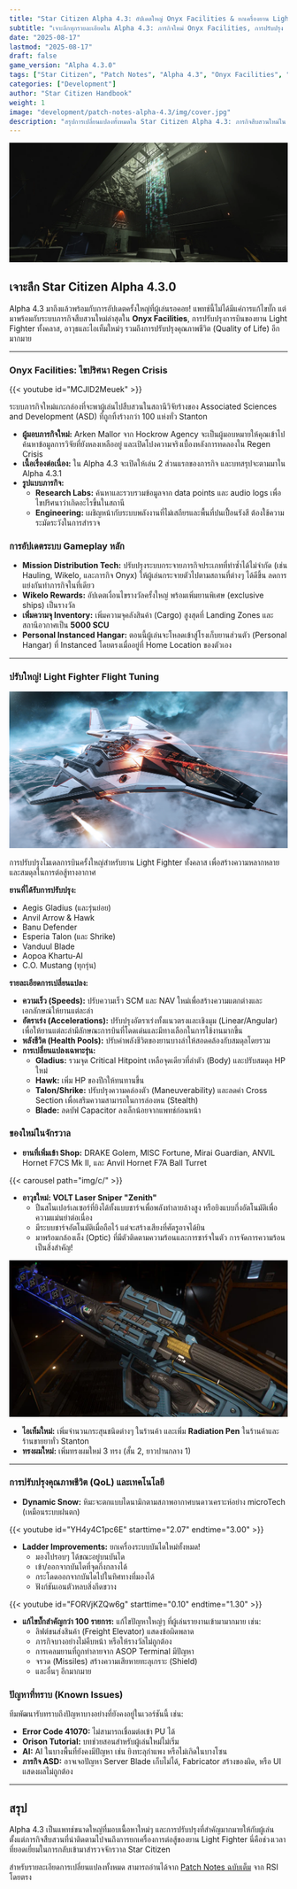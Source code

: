 ```yaml
---
title: "Star Citizen Alpha 4.3: อัปเดตใหญ่ Onyx Facilities & ยกเครื่องยาน Light Fighter!"
subtitle: "เจาะลึกทุกรายละเอียดใน Alpha 4.3: ภารกิจใหม่ Onyx Facilities, การปรับปรุง Light Fighter, อาวุธใหม่ และการแก้ไขบั๊กมากมาย"
date: "2025-08-17"
lastmod: "2025-08-17"
draft: false
game_version: "Alpha 4.3.0"
tags: ["Star Citizen", "Patch Notes", "Alpha 4.3", "Onyx Facilities", "Light Fighter"]
categories: ["Development"]
author: "Star Citizen Handbook"
weight: 1
image: "development/patch-notes-alpha-4.3/img/cover.jpg"
description: "สรุปการเปลี่ยนแปลงทั้งหมดใน Star Citizen Alpha 4.3: ภารกิจสืบสวนใหม่ใน Onyx Facilities, การปรับปรุงการบินของ Light Fighter, ปืนสไนเปอร์เลเซอร์ Zenith, และการแก้ไขบั๊กกว่า 100 รายการ"
---
```


![alt text](img/taavi-spectre-onyx-facilities.webp)

## เจาะลึก Star Citizen Alpha 4.3.0

Alpha 4.3 มาถึงแล้วพร้อมกับการอัปเดตครั้งใหญ่ที่ผู้เล่นรอคอย! แพทช์นี้ไม่ได้มีแค่การแก้ไขบั๊ก แต่มาพร้อมกับระบบภารกิจสืบสวนใหม่ล่าสุดใน **Onyx Facilities**, การปรับปรุงการบินของยาน Light Fighter ทั้งคลาส, อาวุธและไอเท็มใหม่ๆ รวมถึงการปรับปรุงคุณภาพชีวิต (Quality of Life) อีกมากมาย

---

### Onyx Facilities: ไขปริศนา Regen Crisis

{{< youtube id="MCJlD2Meuek" >}}

ระบบภารกิจใหม่แกะกล่องที่จะพาผู้เล่นไปสืบสวนในสถานีวิจัยร้างของ Associated Sciences and Development (ASD) ที่ถูกทิ้งร้างกว่า 100 แห่งทั่ว Stanton
- **ผู้มอบภารกิจใหม่:** Arken Mallor จาก Hockrow Agency จะเป็นผู้มอบหมายให้คุณเข้าไปค้นหาข้อมูลการวิจัยที่ยังหลงเหลืออยู่ และเปิดโปงความจริงเบื้องหลังการทดลองใน Regen Crisis
- **เนื้อเรื่องต่อเนื่อง:** ใน Alpha 4.3 จะเปิดให้เล่น 2 ส่วนแรกของภารกิจ และบทสรุปจะตามมาใน Alpha 4.3.1
- **รูปแบบภารกิจ:**
    - **Research Labs:** ค้นหาและรวบรวมข้อมูลจาก data points และ audio logs เพื่อไขปริศนาว่าเกิดอะไรขึ้นในสถานี
    - **Engineering:** เผชิญหน้ากับระบบพลังงานที่ไม่เสถียรและพื้นที่ปนเปื้อนรังสี ต้องใช้ความระมัดระวังในการสำรวจ

### การอัปเดตระบบ Gameplay หลัก

- **Mission Distribution Tech:** ปรับปรุงระบบกระจายภารกิจประเภทที่ทำซ้ำได้ไม่จำกัด (เช่น Hauling, Wikelo, และภารกิจ Onyx) ให้ผู้เล่นกระจายตัวไปตามสถานที่ต่างๆ ได้ดีขึ้น ลดการแย่งกันทำภารกิจในที่เดียว
- **Wikelo Rewards:** อัปเดตเงื่อนไขรางวัลครั้งใหญ่ พร้อมเพิ่มยานพิเศษ (exclusive ships) เป็นรางวัล
- **เพิ่มความจุ Inventory:** เพิ่มความจุคลังสินค้า (Cargo) สูงสุดที่ Landing Zones และสถานีอวกาศเป็น **5000 SCU**
- **Personal Instanced Hangar:** ตอนนี้ผู้เล่นจะโหลดเข้าสู่โรงเก็บยานส่วนตัว (Personal Hangar) ที่ Instanced โดยตรงเมื่ออยู่ที่ Home Location ของตัวเอง

---

### ปรับใหญ่! Light Fighter Flight Tuning

![alt text](img/_r2_.webp)

การปรับปรุงโมเดลการบินครั้งใหญ่สำหรับยาน Light Fighter ทั้งคลาส เพื่อสร้างความหลากหลายและสมดุลในการต่อสู้ทางอากาศ

**ยานที่ได้รับการปรับปรุง:**
- Aegis Gladius (และรุ่นย่อย)
- Anvil Arrow & Hawk
- Banu Defender
- Esperia Talon (และ Shrike)
- Vanduul Blade
- Aopoa Khartu-Al
- C.O. Mustang (ทุกรุ่น)

**รายละเอียดการเปลี่ยนแปลง:**
- **ความเร็ว (Speeds):** ปรับความเร็ว SCM และ NAV ใหม่เพื่อสร้างความแตกต่างและเอกลักษณ์ให้ยานแต่ละลำ
- **อัตราเร่ง (Accelerations):** ปรับปรุงอัตราเร่งทั้งแนวตรงและเชิงมุม (Linear/Angular) เพื่อให้ยานแต่ละลำมีลักษณะการบินที่โดดเด่นและมีทางเลือกในการใช้งานมากขึ้น
- **พลังชีวิต (Health Pools):** ปรับค่าพลังชีวิตของยานบางลำให้สอดคล้องกับสมดุลโดยรวม
- **การเปลี่ยนแปลงเฉพาะรุ่น:**
    - **Gladius:** รวมจุด Critical Hitpoint เหลือจุดเดียวที่ลำตัว (Body) และปรับสมดุล HP ใหม่
    - **Hawk:** เพิ่ม HP ของปีกให้ทนทานขึ้น
    - **Talon/Shrike:** ปรับปรุงความคล่องตัว (Maneuverability) และลดค่า Cross Section เพื่อเสริมความสามารถในการล่องหน (Stealth)
    - **Blade:** ลดบัฟ Capacitor ลงเล็กน้อยจากแพทช์ก่อนหน้า

### ของใหม่ในจักรวาล

- **ยานที่เพิ่มเข้า Shop:** DRAKE Golem, MISC Fortune, Mirai Guardian, ANVIL Hornet F7CS Mk II, และ Anvil Hornet F7A Ball Turret

{{< carousel path="img/c/" >}}

- **อาวุธใหม่: VOLT Laser Sniper "Zenith"**
    - ปืนสไนเปอร์เลเซอร์ที่ยิงได้ทั้งแบบชาร์จเพื่อพลังทำลายล้างสูง หรือยิงแบบกึ่งอัตโนมัติเพื่อความแม่นยำต่อเนื่อง
    - มีระบบชาร์จอัตโนมัติเมื่อถือไว้ แต่จะสร้างเสียงที่ศัตรูอาจได้ยิน
    - มาพร้อมกล้องเล็ง (Optic) ที่มีตัวติดตามความร้อนและการชาร์จในตัว การจัดการความร้อนเป็นสิ่งสำคัญ!

![alt text](img/VOLT-Laser-Sniper-Zenith_roadmap_preview.png.webp)

- **ไอเท็มใหม่:** เพิ่มจำนวนกระสุนชนิดต่างๆ ในร้านค้า และเพิ่ม **Radiation Pen** ในร้านค้าและร้านขายยาทั่ว Stanton
- **ทรงผมใหม่:** เพิ่มทรงผมใหม่ 3 ทรง (สั้น 2, ยาวปานกลาง 1)

---

### การปรับปรุงคุณภาพชีวิต (QoL) และเทคโนโลยี

- **Dynamic Snow:** หิมะจะตกแบบไดนามิกตามสภาพอากาศบนดาวเคราะห์อย่าง microTech (เหมือนระบบฝนตก)

{{< youtube id="YH4y4C1pc6E" starttime="2.07" endtime="3.00" >}}

- **Ladder Improvements:** ยกเครื่องระบบบันไดใหม่ทั้งหมด!
    - มองไปรอบๆ ได้ขณะอยู่บนบันได
    - เข้า/ออกจากบันไดที่จุดกึ่งกลางได้
    - กระโดดออกจากบันไดไปในทิศทางที่มองได้
    - ฟังก์ชันเอนตัวหลบสิ่งกีดขวาง

{{< youtube id="FORVjKZQw6g" starttime="0.10" endtime="1.30" >}}

- **แก้ไขบั๊กสำคัญกว่า 100 รายการ:** แก้ไขปัญหาใหญ่ๆ ที่ผู้เล่นรายงานเข้ามามากมาย เช่น:
    - ลิฟต์ขนส่งสินค้า (Freight Elevator) แสดงข้อผิดพลาด
    - ภารกิจบางอย่างไม่คืบหน้า หรือให้รางวัลไม่ถูกต้อง
    - การเคลมยานที่ถูกทำลายจาก ASOP Terminal มีปัญหา
    - จรวด (Missiles) สร้างความเสียหายทะลุเกราะ (Shield)
    - และอื่นๆ อีกมากมาย

### ปัญหาที่ทราบ (Known Issues)

ทีมพัฒนารับทราบถึงปัญหาบางอย่างที่ยังคงอยู่ในเวอร์ชันนี้ เช่น:
- **Error Code 41070:** ไม่สามารถเชื่อมต่อเข้า PU ได้
- **Orison Tutorial:** บทช่วยสอนสำหรับผู้เล่นใหม่ไม่เริ่ม
- **AI:** AI ในบางพื้นที่ยังคงมีปัญหา เช่น ยิงทะลุกำแพง หรือไม่เกิดในบางโซน
- **ภารกิจ ASD:** อาจเจอปัญหา Server Blade เก็บไม่ได้, Fabricator สร้างของผิด, หรือ UI แสดงผลไม่ถูกต้อง

---

## สรุป

Alpha 4.3 เป็นแพทช์ขนาดใหญ่ที่มอบเนื้อหาใหม่ๆ และการปรับปรุงที่สำคัญมากมายให้กับผู้เล่น ตั้งแต่ภารกิจสืบสวนที่น่าติดตามไปจนถึงการยกเครื่องการต่อสู้ของยาน Light Fighter นี่คือช่วงเวลาที่ยอดเยี่ยมในการกลับเข้ามาสำรวจจักรวาล Star Citizen

สำหรับรายละเอียดการเปลี่ยนแปลงทั้งหมด สามารถอ่านได้จาก [Patch Notes ฉบับเต็ม](https://robertsspaceindustries.com/en/comm-link/Patch-Notes/20728-Star-Citizen-Alpha-430) จาก RSI โดยตรง
